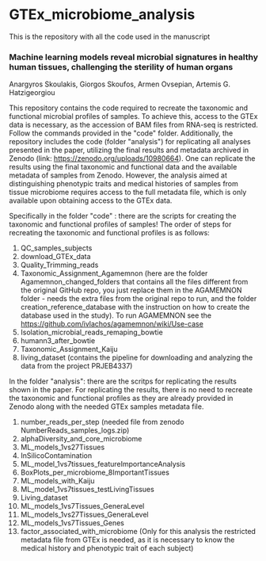 # GTEx_microbiome_analysis

This is the repository with all the code used in the manuscript 

### Machine learning models reveal microbial signatures in healthy human tissues, challenging the sterility of human organs  
Anargyros Skoulakis, Giorgos Skoufos, Armen Ovsepian, Artemis G. Hatzigeorgiou

This repository contains the code required to recreate the taxonomic and functional microbial profiles of samples. To achieve this, access to the GTEx data is necessary, as the accession of BAM files from RNA-seq is restricted. Follow the commands provided in the "code" folder. 
Additionally, the repository includes the code (folder "analysis") for replicating all analyses presented in the paper, utilizing the final results and metadata archived in Zenodo (link: https://zenodo.org/uploads/10980664). One can replicate the results using the final taxonomic and functional data and the available metadata of samples from Zenodo. However, the analysis aimed at distinguishing phenotypic traits and medical histories of samples from tissue microbiome requires access to the full metadata file, which is only available upon obtaining access to the GTEx data.

Specifically in the folder "code" : 
there are the scripts for creating the taxonomic and functional profiles of samples! The order of steps for recreating the taxonomic and functional profiles  is as follows: 
  1. QC_samples_subjects
  2. download_GTEx_data
  3. Quality_Trimming_reads
  4. Taxonomic_Assignment_Agamemnon (here are the folder Agamemnon_changed_folders that contains all the files different from the original GitHub repo, you just replace them in the AGAMEMNON folder - needs the extra files from the original repo to run, and the folder creation_reference_database with the instruction on how to create the database used in the study). To run AGAMEMNON see the https://github.com/ivlachos/agamemnon/wiki/Use-case
  5. Isolation_microbial_reads_remaping_bowtie
  6. humann3_after_bowtie
  7. Taxonomic_Assignment_Kaiju
  8. living_dataset (contains the pipeline for downloading and analyzing the data from the project PRJEB4337)


In the folder "analysis":
there are the scritps for replicating the results shown in the paper. For replicating the results, there is no need to recreate the taxonomic and functional profiles as they are already provided in Zenodo along with the needed GTEx samples metadata file. 
  1. number_reads_per_step (needed file from zenodo NumberReads_samples_logs.zip)
  2. alphaDiversity_and_core_microbiome
  3. ML_models_1vs27Tissues
  4. InSilicoContamination 
  5. ML_model_1vs7tissues_featureImportanceAnalysis
  6. BoxPlots_per_microbiome_8ImportantTissues
  7. ML_models_with_Kaiju
  8. ML_model_1vs7tissues_testLivingTissues
  9. Living_dataset
  10. ML_models_1vs7Tissues_GeneraLevel
  11. ML_models_1vs27Tissues_GeneraLevel
  12. ML_models_1vs7Tissues_Genes
  13. factor_associated_with_microbiome (Only for this analysis the restricted metadata file from GTEx is needed, as it is necessary to know the medical history and phenotypic trait of each subject)



